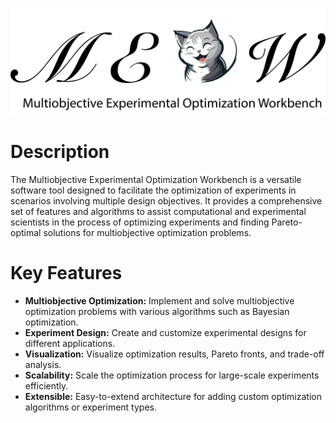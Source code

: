 ![alt text](https://github.com/MolecularMaterials/MEOW/blob/main/MEOW-logo.png?raw=true)
# Description
The Multiobjective Experimental Optimization Workbench is a versatile software tool designed to facilitate the optimization of experiments in scenarios involving multiple design objectives. It provides a comprehensive set of features and algorithms to assist computational and experimental scientists in the process of optimizing experiments and finding Pareto-optimal solutions for multiobjective optimization problems.

# Key Features
- **Multiobjective Optimization:** Implement and solve multiobjective optimization problems with various algorithms such as Bayesian optimization.
- **Experiment Design:** Create and customize experimental designs for different applications.
- **Visualization:** Visualize optimization results, Pareto fronts, and trade-off analysis.
- **Scalability:** Scale the optimization process for large-scale experiments efficiently.
- **Extensible:** Easy-to-extend architecture for adding custom optimization algorithms or experiment types.

